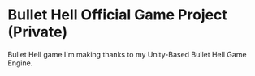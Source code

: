 # Bullet Hell Official Game Project (Private)
Bullet Hell game I'm making thanks to my Unity-Based Bullet Hell Game Engine.
